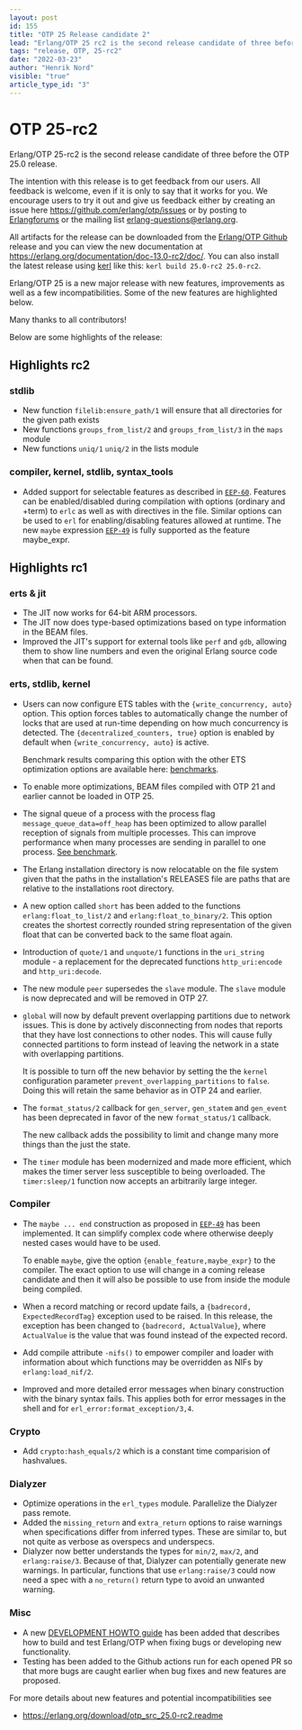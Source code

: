 ```yaml
---
layout: post
id: 155
title: "OTP 25 Release candidate 2"
lead: "Erlang/OTP 25 rc2 is the second release candidate of three before the OTP 25.0 release."
tags: "release, OTP, 25-rc2"
date: "2022-03-23"
author: "Henrik Nord"
visible: "true"
article_type_id: "3"
---
```

# OTP 25-rc2

Erlang/OTP 25-rc2 is the second release candidate of three before the OTP 25.0 release. 

The intention with this release is to get feedback from our users. All feedback is welcome, even if it is only to say that it works for you.
We encourage users to try it out and give us feedback either by creating an issue here <https://github.com/erlang/otp/issues> or by posting to [Erlangforums](https://erlangforums.com) or the mailing list [erlang-questions@erlang.org](mailto:erlang-questions@erlang.org).

All artifacts for the release can be downloaded from the [Erlang/OTP Github](https://github.com/erlang/otp/releases/tag/OTP-25.0-rc2) release and you can view the new documentation at <https://erlang.org/documentation/doc-13.0-rc2/doc/>. 
You can also install the latest release using [kerl](https://github.com/kerl/kerl) like this: `kerl build 25.0-rc2 25.0-rc2`.

Erlang/OTP 25 is a new major release with new features, improvements as well as a few incompatibilities. Some of the new features are highlighted below.

Many thanks to all contributors!

Below are some highlights of the release:

## Highlights rc2

### stdlib

- New function `filelib:ensure_path/1` will ensure that all directories for the given path exists
- New functions  `groups_from_list/2` and `groups_from_list/3` in the `maps` module
- New functions  `uniq/1` `uniq/2` in the lists module

### compiler, kernel, stdlib, syntax_tools

- Added support for selectable features as described in [`EEP-60`](https://www.erlang.org/eeps/eep-0060). Features can be enabled/disabled during compilation with options (ordinary and +term) to `erlc` as well as with directives in the file. Similar options
can be used to `erl` for enabling/disabling features
allowed at runtime. The new `maybe` expression [`EEP-49`](https://www.erlang.org/eeps/eep-0049)
is fully supported as the feature maybe_expr.

## Highlights rc1

### erts & jit
- The JIT now works for 64-bit ARM processors.
- The JIT now does type-based optimizations based on type
  information in the BEAM files.
- Improved the JIT's support for external tools like `perf`
  and `gdb`, allowing them to show line numbers and even
  the original Erlang source code when that can be found.

### erts, stdlib, kernel
- Users can now configure ETS tables with the
  `{write_concurrency, auto}` option. This option forces
  tables to automatically change the number of locks that
  are used at run-time depending on how much concurrency
  is detected. The `{decentralized_counters, true}` option
  is enabled by default when `{write_concurrency, auto}` is
  active.

  Benchmark results comparing this option with the other
  ETS optimization options are available here:
  [benchmarks](https://erlang.org/bench/ets_bench_result_lock_config.html).
- To enable more optimizations, BEAM files compiled with
  OTP 21 and earlier cannot be loaded in OTP 25.
- The signal queue of a process with
  the process flag `message_queue_data=off_heap` has been optimized to
  allow parallel reception of signals from multiple processes.
  This can improve performance when many processes are sending in parallel to
  one process. [See benchmark](https://erlang.org/bench/sigq_bench_result.html).
- The Erlang installation directory is now relocatable on
  the file system given that the paths in the
  installation's RELEASES file are paths that are
  relative to the installations root directory. 
- A new option called `short` has been added to the
  functions `erlang:float_to_list/2` and
  `erlang:float_to_binary/2`. This option creates the
  shortest correctly rounded string representation of the
  given float that can be converted back to the same
  float again.
- Introduction of `quote/1` and `unquote/1` functions in
  the `uri_string` module - a replacement for the deprecated functions `http_uri:encode`
  and `http_uri:decode`.
- The new module `peer` supersedes the `slave` module. The
  `slave` module is now deprecated and will be removed in OTP 27.
- `global` will now by default prevent
  overlapping partitions due to network issues. This is done by
  actively disconnecting from nodes that reports that
  they have lost connections to other nodes. This will
  cause fully connected partitions to form instead of
  leaving the network in a state with overlapping
  partitions.

  It is possible to turn off the new behavior by setting the
  the `kernel` configuration parameter `prevent_overlapping_partitions` to `false`.
  Doing this will retain the same behavior as in OTP 24 and earlier.
- The `format_status/2` callback for `gen_server`, `gen_statem`
               and `gen_event` has been deprecated in favor of the new
               `format_status/1` callback.

  The new callback adds the possibility to limit and
  change many more things than the just the state.
- The `timer` module has been modernized and made more
  efficient, which makes the timer server less
  susceptible to being overloaded. The `timer:sleep/1`
  function now accepts an arbitrarily large integer.

### Compiler
- The `maybe ... end` construction as proposed in [`EEP-49`](https://www.erlang.org/eeps/eep-0049)
  has been implemented. It can simplify complex code
  where otherwise deeply nested cases would have to be
  used.

  To enable `maybe`, give the option `{enable_feature,maybe_expr}` to
  the compiler. The exact option to use will change in a coming release candidate and then it will also be possible to
  use from inside the module being compiled.
- When a record matching or record update fails, a
  `{badrecord, ExpectedRecordTag}` exception used to be
  raised. In this release, the exception has been changed
  to `{badrecord, ActualValue}`, where `ActualValue` is the
  value that was found instead of the expected record.
- Add compile attribute `-nifs()` to empower compiler and loader with
  information about which functions may be overridden as NIFs by `erlang:load_nif/2`.
- Improved and more detailed error messages when binary construction with the
  binary syntax fails.
  This applies both for error messages in the shell and for
  `erl_error:format_exception/3,4`.

### Crypto
- Add `crypto:hash_equals/2` which is a constant time comparision of hashvalues.

### Dialyzer
- Optimize operations in the `erl_types` module. Parallelize the Dialyzer pass remote.
- Added the `missing_return` and `extra_return` options to
  raise warnings when specifications differ from inferred
  types. These are similar to, but not quite as verbose
  as overspecs and underspecs.
- Dialyzer now better understands the types for `min/2`,
  `max/2`, and `erlang:raise/3`. Because of that, Dialyzer
  can potentially generate new warnings. In particular,
  functions that use `erlang:raise/3` could now need a spec
  with a `no_return()` return type to avoid an unwanted
  warning.
  
### Misc
- A new [DEVELOPMENT HOWTO guide](https://github.com/erlang/otp/blob/master/HOWTO/DEVELOPMENT.md) has been added that
  describes how to build and test Erlang/OTP when fixing
  bugs or developing new functionality.
- Testing has been
  added to the Github actions run for each opened PR so
  that more bugs are caught earlier when bug fixes and
  new features are proposed.

For more details about new features and potential incompatibilities see
- <https://erlang.org/download/otp_src_25.0-rc2.readme>
